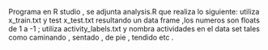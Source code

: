 Programa en R studio , se adjunta analysis.R que realiza lo siguiente:
utiliza x_train.txt y test x_test.txt resultando un data frame ,los numeros son floats de 1 a -1  ; utiliza activity_labels.txt y nombra actividades en el data set tales como caminando , sentado , de pie , tendido etc .
 
